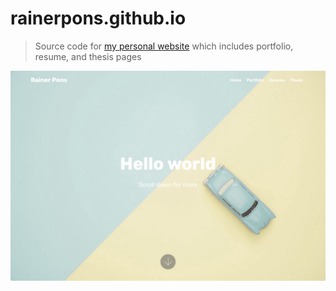 # rainerpons.github.io

> Source code for [my personal website](https://rainerpons.github.io) which includes portfolio, resume, and thesis pages



![Personal Website Screenshot](https://raw.githubusercontent.com/rainerpons/rainerpons.github.io/master/assets/images/personal-website-1046x697.jpg)
